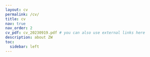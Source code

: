 ```yaml
---
layout: cv
permalink: /cv/
title: cv
nav: true
nav_order: 2
cv_pdf: cv_20230919.pdf # you can also use external links here
description: about ZW
toc:
  sidebar: left
---
```

